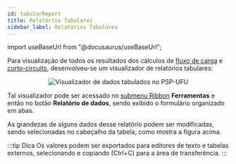 ```yaml
---
id: tabularReport
title: Relatórios Tabulares
sidebar_label: Relatórios Tabulares
---
```

import useBaseUrl from "@docusaurus/useBaseUrl";

<link rel="stylesheet" href={useBaseUrl("katex/katex.min.css")} />

Para visualização de todos os resultados dos cálculos de [fluxo de carga](powerFlow) e [curto-circuito](fault), desenvolveu-se um visualizador de relatórios tabulares:

<div><center><img src={useBaseUrl("images/tabReport.png")} alt="Visualizador de dados tabulados no PSP-UFU" title="Visualizador de dados tabulados no PSP-UFU" /></center></div>

Tal visualizador pode ser acessado no [submenu Ribbon](mainScreen#ribbon-menu) **Ferramentas** e então no botão **Relatório de dados**, sendo exibido o formulário organizado em abas.

As grandezas de alguns dados desse relatório podem ser modificadas, sendo selecionadas no cabeçalho da tabela, como mostra a figura acima.

:::tip Dica
Os valores podem ser exportados para editores de texto e tabelas externos, selecionando e copiando (Ctrl+C) para a área de transferência.
:::